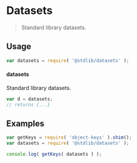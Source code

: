 # Datasets

> Standard library datasets.


<!-- <usage> -->

## Usage

``` javascript
var datasets = require( '@stdlib/datasets' );
```

#### datasets

Standard library datasets.

``` javascript
var d = datasets;
// returns {...}
```

<!-- </usage> -->


<!-- <examples> -->

## Examples

``` javascript
var getKeys = require( 'object-keys' ).shim();
var datasets = require( '@stdlib/datasets' );

console.log( getKeys( datasets ) );
```

<!-- </examples> -->


<!-- <links> -->

<!-- </links> -->
